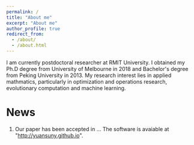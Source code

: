 ```yaml
---
permalink: /
title: "About me"
excerpt: "About me"
author_profile: true
redirect_from: 
  - /about/
  - /about.html
---
```


I am currently postdoctoral researcher at RMIT University. I obtained my Ph.D degree from University of Melbourne in 2018 and Bachelor's degree from Peking University in 2013. My research interest lies in applied mathmatics, particularly in optimization and operations research, evolutionary computation and machine learning.

News
======

1. Our paper has been accepted in ... The software is avaiable at "http://yuansuny.github.io".

